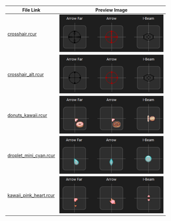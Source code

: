 | File Link | Preview Image |
|-----------|---------------|
| [crosshair.rcur](https://raw.githubusercontent.com/Xelvanta/roblox-custom-cursor/main/examples/crosshair.rcur) | ![crosshair.rcur](preview/crosshair.rcur.png) |
| [crosshair_alt.rcur](https://raw.githubusercontent.com/Xelvanta/roblox-custom-cursor/main/examples/crosshair_alt.rcur) | ![crosshair_alt.rcur](preview/crosshair_alt.rcur.png) |
| [donuts_kawaii.rcur](https://raw.githubusercontent.com/Xelvanta/roblox-custom-cursor/main/examples/donuts_kawaii.rcur) | ![donuts_kawaii.rcur](preview/donuts_kawaii.rcur.png) |
| [droplet_mini_cyan.rcur](https://raw.githubusercontent.com/Xelvanta/roblox-custom-cursor/main/examples/droplet_mini_cyan.rcur) | ![droplet_mini_cyan.rcur](preview/droplet_mini_cyan.rcur.png) |
| [kawaii_pink_heart.rcur](https://raw.githubusercontent.com/Xelvanta/roblox-custom-cursor/main/examples/kawaii_pink_heart.rcur) | ![kawaii_pink_heart.rcur](preview/kawaii_pink_heart.rcur.png) |
